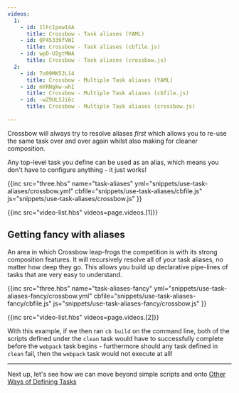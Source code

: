 ```yaml
---
videos:
  1: 
    - id: IlFcIpowI4A
      title: Crossbow - Task aliases (YAML) 
    - id: QP45339fVWI
      title: Crossbow - Task aliases (cbfile.js)
    - id: wpD-U2gtMWA
      title: Crossbow - Task aliases (crossbow.js)
  2: 
    - id: 7o09MK5JL14
      title: Crossbow - Multiple Task aliases (YAML) 
    - id: mYRNgkw-whI
      title: Crossbow - Multiple Task aliases (cbfile.js)
    - id: -wZ9ULSJi6c
      title: Crossbow - Multiple Task aliases (crossbow.js)  
  
---
```


Crossbow will always try to resolve aliases *first* which allows
you to re-use the same task over and over again whilst also making
for cleaner composition.

Any top-level task you define can be used as an alias, which means you 
don't have to configure anything - it just works!

{{inc 
    src="three.hbs"
    name="task-aliases"
    yml="snippets/use-task-aliases/crossbow.yml"
    cbfile="snippets/use-task-aliases/cbfile.js"
    js="snippets/use-task-aliases/crossbow.js"
}}

{{inc src="video-list.hbs" videos=page.videos.[1]}}

## Getting fancy with aliases
An area in which Crossbow leap-frogs the competition is with its strong composition features.
It will recursively resolve all of your task aliases, no matter how deep they go. This allows
you build up declarative pipe-lines of tasks that are very easy to understand.

{{inc 
    src="three.hbs"
    name="task-aliases-fancy"
    yml="snippets/use-task-aliases-fancy/crossbow.yml"
    cbfile="snippets/use-task-aliases-fancy/cbfile.js"
    js="snippets/use-task-aliases-fancy/crossbow.js"
}}

{{inc src="video-list.hbs" videos=page.videos.[2]}}

With this example, if we then ran `cb build` on the command line, both of the scripts
defined under the `clean` task would have to successfully complete before the `webpack`
task begins - furthermore should any task defined in `clean` fail, then the `webpack` task
would not execute at all!

--- 

Next up, let's see how we can move beyond simple scripts and onto [Other Ways of Defining Tasks](/docs/other-ways-of-defining-tasks)
